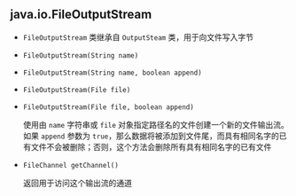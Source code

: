 ## java.io.FileOutputStream

* `FileOutputStream` 类继承自 `OutputSteam` 类，用于向文件写入字节

* `FileOutputStream(String name)`

* `FileOutputStream(String name, boolean append)`

* `FileOutputStream(File file)`

* `FileOutputStream(File file, boolean append)`

    使用由 `name` 字符串或 `file` 对象指定路径名的文件创建一个新的文件输出流。如果 `append` 参数为 `true`，那么数据将被添加到文件尾，而具有相同名字的已有文件不会被删除；否则，这个方法会删除所有具有相同名字的已有文件

* `FileChannel getChannel()`

    返回用于访问这个输出流的通道
